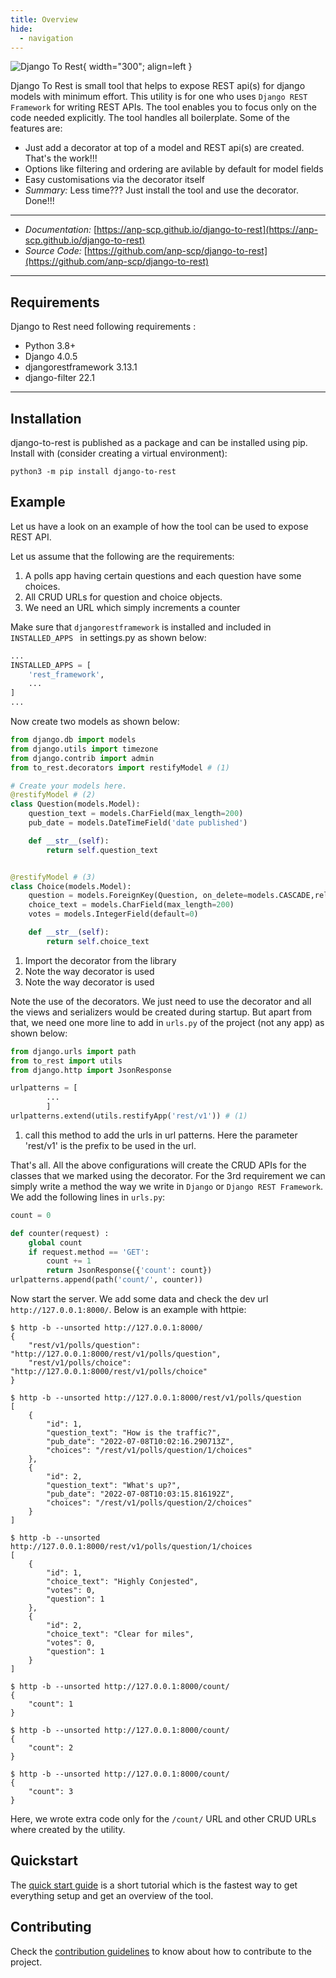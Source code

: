 ```yaml
---
title: Overview
hide:
  - navigation
---
```

![Django To Rest](img/large_logo_black.png){ width="300"; align=left }

Django To Rest is small tool that helps to expose REST api(s) for
django models with minimum effort. This utility is for one who uses `Django REST Framework` for writing REST APIs. The tool enables you to focus only on the code needed explicitly. The tool handles all boilerplate. Some of the features are:

* Just add a decorator at top of a model and REST api(s) are created. That's the work!!!
* Options like filtering and ordering are avilable by default for model fields
* Easy customisations via the decorator itself
* *Summary:* Less time??? Just install the tool and use the decorator. Done!!!

* * *
* *Documentation:* [https://anp-scp.github.io/django-to-rest](https://anp-scp.github.io/django-to-rest)
* *Source Code:* [https://github.com/anp-scp/django-to-rest](https://github.com/anp-scp/django-to-rest)
* * *

## **Requirements**

Django to Rest need following requirements :

* Python 3.8+
* Django 4.0.5
* djangorestframework 3.13.1
* django-filter 22.1

* * *

## **Installation**

django-to-rest is published as a package and can be installed using pip. Install with (consider creating a virtual environment):

    python3 -m pip install django-to-rest

## **Example**

Let us have a look on an example of how the tool can be used to expose REST API.

Let us assume that the following are the requirements:

1. A polls app having certain questions and each question have some choices.
2. All CRUD URLs for question and choice objects.
3. We need an URL which simply increments a counter

Make sure that `djangorestframework` is installed and included in `INSTALLED_APPS ` in settings.py as shown below:
```py title="settings.py" linenums="1"
...
INSTALLED_APPS = [
    'rest_framework',
    ...
]
...
```
Now create two models as shown below:
```py title="models.py" linenums="1"
from django.db import models
from django.utils import timezone
from django.contrib import admin
from to_rest.decorators import restifyModel # (1)

# Create your models here.
@restifyModel # (2)
class Question(models.Model):
    question_text = models.CharField(max_length=200)
    pub_date = models.DateTimeField('date published')

    def __str__(self):
        return self.question_text


@restifyModel # (3)
class Choice(models.Model):
    question = models.ForeignKey(Question, on_delete=models.CASCADE,related_name='choices')
    choice_text = models.CharField(max_length=200)
    votes = models.IntegerField(default=0)

    def __str__(self):
        return self.choice_text
```

1. Import the decorator from the library
2. Note the way decorator is used
3. Note the way decorator is used

Note the use of the decorators. We just need to use the decorator and all the views and serializers would be created during startup. But apart from that, we need one more line to add in `urls.py` of the project (not any app) as shown below:
```py title="urls.py" linenums="1"
from django.urls import path
from to_rest import utils
from django.http import JsonResponse

urlpatterns = [
        ...
        ]
urlpatterns.extend(utils.restifyApp('rest/v1')) # (1)
```

1. call this method to add the urls in url patterns. Here the parameter 'rest/v1' is the prefix to be used in the url.

That's all. All the above configurations will create the CRUD APIs for the classes that we marked using the decorator. For the 3rd requirement we can simply write a method the way we write in `Django` or `Django REST Framework`. We add the following lines in `urls.py`:

```py
count = 0 

def counter(request) :
    global count
    if request.method == 'GET':
        count += 1
        return JsonResponse({'count': count})
urlpatterns.append(path('count/', counter))
```

Now start the server. We add some data and check the dev url `http://127.0.0.1:8000/`. Below is an example with httpie:

    $ http -b --unsorted http://127.0.0.1:8000/
    {
        "rest/v1/polls/question": "http://127.0.0.1:8000/rest/v1/polls/question",
        "rest/v1/polls/choice": "http://127.0.0.1:8000/rest/v1/polls/choice"
    }

    $ http -b --unsorted http://127.0.0.1:8000/rest/v1/polls/question
    [
        {
            "id": 1,
            "question_text": "How is the traffic?",
            "pub_date": "2022-07-08T10:02:16.290713Z",
            "choices": "/rest/v1/polls/question/1/choices"
        },
        {
            "id": 2,
            "question_text": "What's up?",
            "pub_date": "2022-07-08T10:03:15.816192Z",
            "choices": "/rest/v1/polls/question/2/choices"
        }
    ]

    $ http -b --unsorted http://127.0.0.1:8000/rest/v1/polls/question/1/choices
    [
        {
            "id": 1,
            "choice_text": "Highly Conjested",
            "votes": 0,
            "question": 1
        },
        {
            "id": 2,
            "choice_text": "Clear for miles",
            "votes": 0,
            "question": 1
        }
    ]

    $ http -b --unsorted http://127.0.0.1:8000/count/
    {
        "count": 1
    }

    $ http -b --unsorted http://127.0.0.1:8000/count/
    {
        "count": 2
    }

    $ http -b --unsorted http://127.0.0.1:8000/count/
    {
        "count": 3
    }

Here, we wrote extra code only for the `/count/` URL and other CRUD URLs where created by the utility.

## **Quickstart**

The [quick start guide](quickstart.md) is a short tutorial which is the fastest way to get everything setup and get an overview of the tool.

## **Contributing**

Check the [contribution guidelines](community/contributing_to_django_to_rest.md) to know about how to contribute to the project.